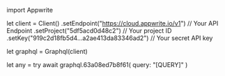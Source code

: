 import Appwrite

let client = Client()
    .setEndpoint("https://cloud.appwrite.io/v1") // Your API Endpoint
    .setProject("5df5acd0d48c2") // Your project ID
    .setKey("919c2d18fb5d4...a2ae413da83346ad2") // Your secret API key

let graphql = Graphql(client)

let any = try await graphql.63a08ed7b8f61(
    query: "[QUERY]"
)


